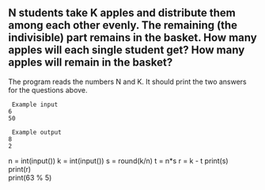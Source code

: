 ## N students take K apples and distribute them among each other evenly. The remaining (the indivisible) part remains in the basket. How many apples will each single student get? How many apples will remain in the basket?
The program reads the numbers N and K. It should print the two answers for the questions above.

```
 Example input
6
50

 Example output
8
2

```

n = int(input())
k = int(input())
s = round(k/n)
t = n*s
r = k - t
print(s)  
print(r)  
print(63 % 5)     

